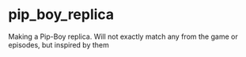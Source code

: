 # pip_boy_replica
Making a Pip-Boy replica. Will not exactly match any from the game or episodes, but inspired by them
